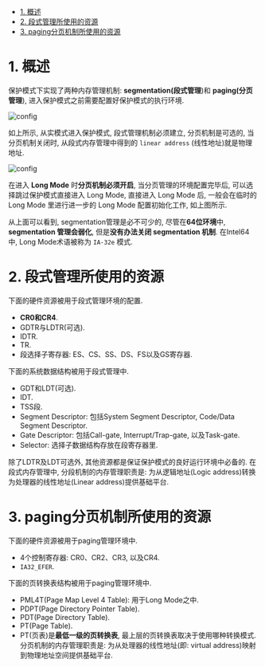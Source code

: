 
<!-- @import "[TOC]" {cmd="toc" depthFrom=1 depthTo=6 orderedList=false} -->

<!-- code_chunk_output -->

- [1. 概述](#1-概述)
- [2. 段式管理所使用的资源](#2-段式管理所使用的资源)
- [3. paging分页机制所使用的资源](#3-paging分页机制所使用的资源)

<!-- /code_chunk_output -->

# 1. 概述

保护模式下实现了两种内存管理机制: **segmentation(段式管理**)和 **paging(分页管理**), 进入保护模式之前需要配置好保护模式的执行环境.

![config](./images/1.png)

如上所示, 从实模式进入保护模式, 段式管理机制必须建立, 分页机制是可选的, 当分页机制关闭时, 从段式内存管理中得到的 `linear address` (线性地址)就是物理地址.

![config](./images/2.png)

在进入 **Long Mode** 时**分页机制必须开启**, 当分页管理的环境配置完毕后, 可以选择跳过保护模式直接进入 Long Mode, 直接进入 Long Mode 后, 一般会在临时的Long Mode 里进行进一步的 Long Mode 配置初始化工作, 如上图所示.

从上面可以看到, segmentation管理是必不可少的, 尽管在**64位环境**中, **segmentation 管理会弱化**, 但是**没有办法关闭 segmentation 机制**. 在Intel64 中, Long Mode术语被称为 `IA-32e` 模式.

# 2. 段式管理所使用的资源

下面的硬件资源被用于段式管理环境的配置.

- **CR0和CR4**.
- GDTR与LDTR(可选).
- IDTR.
- TR.
- 段选择子寄存器: ES、CS、SS、DS、FS以及GS寄存器.

下面的系统数据结构被用于段式管理中.

- GDT和LDT(可选).
- IDT.
- TSS段.
- Segment Descriptor: 包括System Segment Descriptor, Code/Data Segment Descriptor.
- Gate Descriptor: 包括Call-gate, Interrupt/Trap-gate, 以及Task-gate.
- Selector: 选择子数据结构存放在段寄存器里.

除了LDTR及LDT可选外, 其他资源都是保证保护模式的良好运行环境中必备的. 在段式内存管理中, 分段机制的内存管理职责是: 为从逻辑地址(Logic address)转换为处理器的线性地址(Linear address)提供基础平台.

# 3. paging分页机制所使用的资源

下面的硬件资源被用于paging管理环境中.

- 4个控制寄存器: CR0、CR2、CR3, 以及CR4.
- `IA32_EFER`.

下面的页转换表结构被用于paging管理环境中.

- PML4T(Page Map Level 4 Table): 用于Long Mode之中.
- PDPT(Page Directory Pointer Table).
- PDT(Page Directory Table).
- PT(Page Table).
- PT(页表)是**最低一级的页转换表**, 最上层的页转换表取决于使用哪种转换模式. 分页机制的内存管理职责是: 为从处理器的线性地址(即: virtual address)映射到物理地址空间提供基础平台.